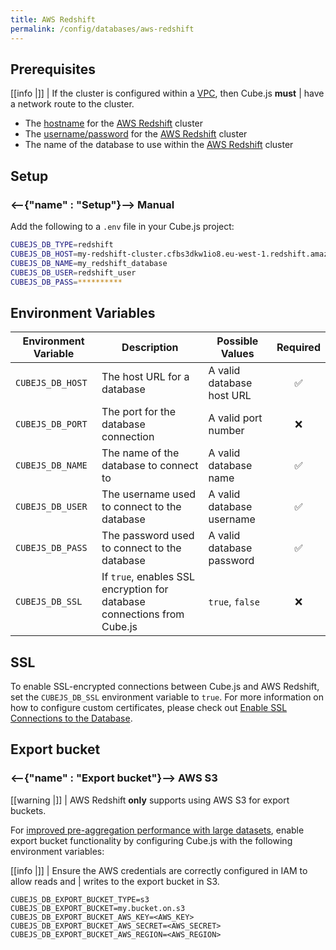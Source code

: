 ```yaml
---
title: AWS Redshift
permalink: /config/databases/aws-redshift
---
```


## Prerequisites

<!-- prettier-ignore-start -->
[[info |]]
| If the cluster is configured within a [VPC][aws-vpc], then Cube.js **must**
| have a network route to the cluster.
<!-- prettier-ignore-end -->

- The [hostname][aws-redshift-docs-connection-string] for the [AWS
  Redshift][aws-redshift] cluster
- The [username/password][aws-redshift-docs-users] for the [AWS
  Redshift][aws-redshift] cluster
- The name of the database to use within the [AWS Redshift][aws-redshift]
  cluster

## Setup

### <--{"name" : "Setup"}-->  Manual

Add the following to a `.env` file in your Cube.js project:

```bash
CUBEJS_DB_TYPE=redshift
CUBEJS_DB_HOST=my-redshift-cluster.cfbs3dkw1io8.eu-west-1.redshift.amazonaws.com
CUBEJS_DB_NAME=my_redshift_database
CUBEJS_DB_USER=redshift_user
CUBEJS_DB_PASS=**********
```

## Environment Variables

| Environment Variable | Description                                                             | Possible Values           | Required |
| -------------------- | ----------------------------------------------------------------------- | ------------------------- | :------: |
| `CUBEJS_DB_HOST`     | The host URL for a database                                             | A valid database host URL |    ✅    |
| `CUBEJS_DB_PORT`     | The port for the database connection                                    | A valid port number       |    ❌    |
| `CUBEJS_DB_NAME`     | The name of the database to connect to                                  | A valid database name     |    ✅    |
| `CUBEJS_DB_USER`     | The username used to connect to the database                            | A valid database username |    ✅    |
| `CUBEJS_DB_PASS`     | The password used to connect to the database                            | A valid database password |    ✅    |
| `CUBEJS_DB_SSL`      | If `true`, enables SSL encryption for database connections from Cube.js | `true`, `false`           |    ❌    |

## SSL

To enable SSL-encrypted connections between Cube.js and AWS Redshift, set the
`CUBEJS_DB_SSL` environment variable to `true`. For more information on how to
configure custom certificates, please check out [Enable SSL Connections to the
Database][ref-recipe-enable-ssl].

## Export bucket

### <--{"name" : "Export bucket"}-->  AWS S3

<!-- prettier-ignore-start -->
[[warning |]]
| AWS Redshift **only** supports using AWS S3 for export buckets.
<!-- prettier-ignore-end -->

For [improved pre-aggregation performance with large
datasets][ref-caching-large-preaggs], enable export bucket functionality by
configuring Cube.js with the following environment variables:

<!-- prettier-ignore-start -->
[[info |]]
| Ensure the AWS credentials are correctly configured in IAM to allow reads and
| writes to the export bucket in S3.
<!-- prettier-ignore-end -->

```dotenv
CUBEJS_DB_EXPORT_BUCKET_TYPE=s3
CUBEJS_DB_EXPORT_BUCKET=my.bucket.on.s3
CUBEJS_DB_EXPORT_BUCKET_AWS_KEY=<AWS_KEY>
CUBEJS_DB_EXPORT_BUCKET_AWS_SECRET=<AWS_SECRET>
CUBEJS_DB_EXPORT_BUCKET_AWS_REGION=<AWS_REGION>
```

[aws-redshift-docs-connection-string]:
  https://docs.aws.amazon.com/redshift/latest/mgmt/configuring-connections.html#connecting-drivers
[aws-redshift-docs-users]:
  https://docs.aws.amazon.com/redshift/latest/dg/r_Users.html
[aws-redshift]: https://aws.amazon.com/redshift/
[aws-vpc]: https://aws.amazon.com/vpc/
[ref-caching-large-preaggs]: /using-pre-aggregations#large-pre-aggregations
[ref-recipe-enable-ssl]: /recipes/enable-ssl-connections-to-database
